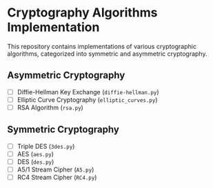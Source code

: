 # Cryptography Algorithms Implementation

This repository contains implementations of various cryptographic algorithms, categorized into symmetric and asymmetric cryptography.

## Asymmetric Cryptography

- [ ] Diffie-Hellman Key Exchange (`diffie-hellman.py`)
- [ ] Elliptic Curve Cryptography (`elliptic_curves.py`)
- [ ] RSA Algorithm (`rsa.py`)

## Symmetric Cryptography

- [ ] Triple DES (`3des.py`)
- [ ] AES (`aes.py`)
- [ ] DES (`des.py`)
- [ ] A5/1 Stream Cipher (`A5.py`)
- [ ] RC4 Stream Cipher (`RC4.py`)
